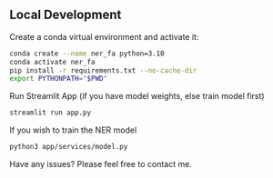 ## Local Development
Create a conda virtual environment and activate it:

```bash
conda create --name ner_fa python=3.10
conda activate ner_fa
pip install -r requirements.txt --no-cache-dir
export PYTHONPATH="$PWD"
```

Run Streamlit App (if you have model weights, else train model first)
```bash
streamlit run app.py
```

If you wish to train the NER model
```bash
python3 app/services/model.py
```

Have any issues? Please feel free to contact me.